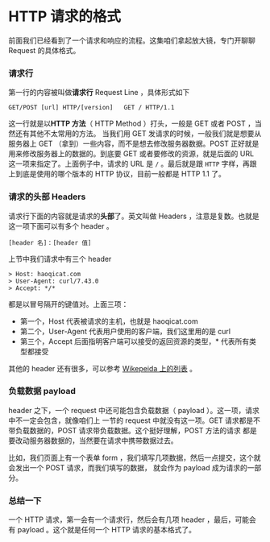 # HTTP 请求的格式

前面我们已经看到了一个请求和响应的流程。这集咱们拿起放大镜，专门开聊聊 Request 的具体格式。


### 请求行

第一行的内容被叫做**请求行** Request Line ，具体形式如下

```
GET/POST [url] HTTP/[version]   GET / HTTP/1.1
```

这一行就是以**HTTP 方法**（ HTTP Method ）打头，一般是 GET 或者 POST ，当然还有其他不太常用的方法。
当我们用 GET 发请求的时候，一般我们就是想要从服务器上 GET （拿到）一些内容，而不是想去修改服务器数据。POST
正好就是用来修改服务器上的数据的。到底要 GET 或者要修改的资源，就是后面的 URL 这一项来指定了。上面例子中，请求的
URL 是 `/` 。最后就是跟 `HTTP` 字样，再跟上到底是使用的哪个版本的 HTTP 协议，目前一般都是 HTTP 1.1 了。


### 请求的头部 Headers

请求行下面的内容就是请求的**头部**了。英文叫做 Headers ，注意是复数。也就是这一项下面可以有多个 header 。

```
[header 名]：[header 值]
```

上节中我们请求中有三个 header

```
> Host: haoqicat.com
> User-Agent: curl/7.43.0
> Accept: */*
```

都是以冒号隔开的键值对。上面三项：

- 第一个，Host 代表被请求的主机，也就是 haoqicat.com
- 第二个，User-Agent 代表用户使用的客户端，我们这里用的是 curl
- 第三个，Accept 后面指明客户端可以接受的返回资源的类型，* 代表所有类型都接受

其他的 header 还有很多，可以参考 [Wikepeida 上的列表](https://zh.wikipedia.org/wiki/HTTP%E5%A4%B4%E5%AD%97%E6%AE%B5%E5%88%97%E8%A1%A8) 。


### 负载数据 payload

header 之下，一个 request 中还可能包含负载数据（ payload ）。这一项，请求中不一定会包含，就像咱们上
一节的 request 中就没有这一项。GET 请求都是不带负载数据的，POST 请求带负载数据。这个挺好理解，POST 方法的请求
都是要改动服务器数据的，当然要在请求中携带数据过去。

比如，我们页面上有一个表单 form ，我们填写几项数据，然后一点提交，这个就会发出一个 POST 请求，而我们填写的数据，
  就会作为 payload 成为请求的一部分。


### 总结一下

一个 HTTP 请求，第一会有一个请求行，然后会有几项 header ，最后，可能会有 payload 。这个就是任何一个
HTTP 请求的基本格式了。
